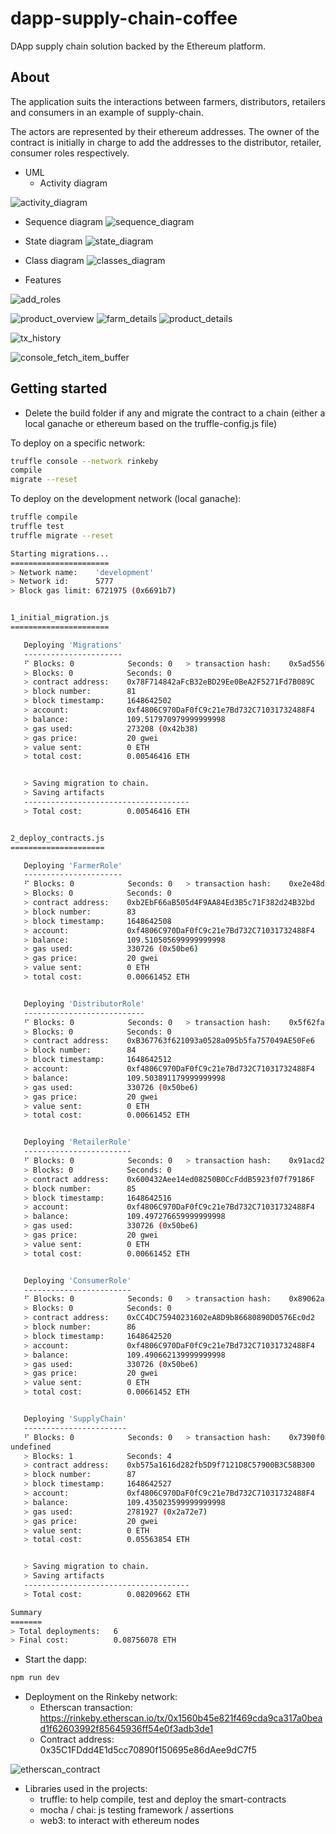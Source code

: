# dapp-supply-chain-coffee
DApp supply chain solution backed by the Ethereum platform.

## About
The application suits the interactions between farmers, distributors, retailers and consumers in an example of supply-chain.

The actors are represented by their ethereum addresses. 
The owner of the contract is initially in charge to add the addresses to the distributor, retailer, consumer roles respectively.


* UML
   * Activity diagram
   
![activity_diagram](docs/activity_diagram.PNG)
   
   * Sequence diagram
![sequence_diagram](docs/sequence_diagram.PNG)
   
   * State diagram
![state_diagram](docs/state_diagram.PNG)
   
   * Class diagram
![classes_diagram](docs/classes_diagram.PNG)

* Features

![add_roles](docs/add_roles.PNG)

![product_overview](docs/product_overview.PNG)
![farm_details](docs/farm_details.PNG)
![product_details](docs/product_details.PNG)

![tx_history](docs/tx_history.PNG)

![console_fetch_item_buffer](docs/console_fetch_item_buffer.PNG)


## Getting started

* Delete the build folder if any and migrate the contract to a chain (either a local ganache or ethereum based on the truffle-config.js file)

To deploy on a specific network: 

```bash
truffle console --network rinkeby
compile
migrate --reset
```

To deploy on the development network (local ganache): 

```bash
truffle compile
truffle test
truffle migrate --reset
```

```bash
Starting migrations...
======================
> Network name:    'development'
> Network id:      5777
> Block gas limit: 6721975 (0x6691b7)


1_initial_migration.js
======================

   Deploying 'Migrations'
   ----------------------
   ⠋ Blocks: 0            Seconds: 0   > transaction hash:    0x5ad556b9e35020405ecfc04a1c67f3d5de35eb0a9b7531cdb5c4d83e602693d8
   > Blocks: 0            Seconds: 0
   > contract address:    0x78F714842aFcB32eBD29Ee0BeA2F5271Fd7B089C
   > block number:        81
   > block timestamp:     1648642502
   > account:             0xf4806C970DaF0fC9c21e7Bd732C71031732488F4
   > balance:             109.517970979999999998
   > gas used:            273208 (0x42b38)
   > gas price:           20 gwei
   > value sent:          0 ETH
   > total cost:          0.00546416 ETH


   > Saving migration to chain.
   > Saving artifacts
   -------------------------------------
   > Total cost:          0.00546416 ETH


2_deploy_contracts.js
=====================

   Deploying 'FarmerRole'
   ----------------------
   ⠋ Blocks: 0            Seconds: 0   > transaction hash:    0xe2e48d2ee5d65dea94e7a93b48081d0e032b028893d1954f7f3d5e6db2d43a94
   > Blocks: 0            Seconds: 0
   > contract address:    0xb2EbF66aB505d4F9AA84Ed3B5c71F382d24B32bd
   > block number:        83
   > block timestamp:     1648642508
   > account:             0xf4806C970DaF0fC9c21e7Bd732C71031732488F4
   > balance:             109.510505699999999998
   > gas used:            330726 (0x50be6)
   > gas price:           20 gwei
   > value sent:          0 ETH
   > total cost:          0.00661452 ETH


   Deploying 'DistributorRole'
   ---------------------------
   ⠋ Blocks: 0            Seconds: 0   > transaction hash:    0x5f62fa76a862bc71647ba563eea5be3c689a43fd757edca5ce2ee6bcdcc5908d
   > Blocks: 0            Seconds: 0
   > contract address:    0xB367763f621093a0528a095b5fa757049AE50Fe6
   > block number:        84
   > block timestamp:     1648642512
   > account:             0xf4806C970DaF0fC9c21e7Bd732C71031732488F4
   > balance:             109.503891179999999998
   > gas used:            330726 (0x50be6)
   > gas price:           20 gwei
   > value sent:          0 ETH
   > total cost:          0.00661452 ETH


   Deploying 'RetailerRole'
   ------------------------
   ⠋ Blocks: 0            Seconds: 0   > transaction hash:    0x91acd27dcbd38e6c779986ccf87058866212a94a5f3faa7b272c1cf136fe3e9c
   > Blocks: 0            Seconds: 0
   > contract address:    0x600432Aee14ed08250B0CcFddB5923f07f79186F
   > block number:        85
   > block timestamp:     1648642516
   > account:             0xf4806C970DaF0fC9c21e7Bd732C71031732488F4
   > balance:             109.497276659999999998
   > gas used:            330726 (0x50be6)
   > gas price:           20 gwei
   > value sent:          0 ETH
   > total cost:          0.00661452 ETH


   Deploying 'ConsumerRole'
   ------------------------
   ⠋ Blocks: 0            Seconds: 0   > transaction hash:    0x89062ac43f7a6f1e3b94d78076dcdb0160fcf9781079ef84821b529c916a98a9
   > Blocks: 0            Seconds: 0
   > contract address:    0xCC4DC75940231602eA8D9b86680890D0576Ec0d2
   > block number:        86
   > block timestamp:     1648642520
   > account:             0xf4806C970DaF0fC9c21e7Bd732C71031732488F4
   > balance:             109.490662139999999998
   > gas used:            330726 (0x50be6)
   > gas price:           20 gwei
   > value sent:          0 ETH
   > total cost:          0.00661452 ETH


   Deploying 'SupplyChain'
   -----------------------
   ⠋ Blocks: 0            Seconds: 0   > transaction hash:    0x7390f085c1603830dff7b892397467d2fcfe190b8c31364968d58d34f557f153
undefined
   > Blocks: 1            Seconds: 4
   > contract address:    0xb575a1616d282fb5D9f7121D8C57900B3C58B300
   > block number:        87
   > block timestamp:     1648642527
   > account:             0xf4806C970DaF0fC9c21e7Bd732C71031732488F4
   > balance:             109.435023599999999998
   > gas used:            2781927 (0x2a72e7)
   > gas price:           20 gwei
   > value sent:          0 ETH
   > total cost:          0.05563854 ETH


   > Saving migration to chain.
   > Saving artifacts
   -------------------------------------
   > Total cost:          0.08209662 ETH

Summary
=======
> Total deployments:   6
> Final cost:          0.08756078 ETH
```

* Start the dapp:

```bash
npm run dev
```


* Deployment on the Rinkeby network:
   * Etherscan transaction: https://rinkeby.etherscan.io/tx/0x1560b45e821f469cda9ca317a0bead1f62603992f85645936ff54e0f3adb3de1
   * Contract address: 0x35C1FDdd4E1d5cc70890f150695e86dAee9dC7f5

![etherscan_contract](docs/etherscan_contract.PNG)


* Libraries used in the projects:
   - truffle: to help compile, test and deploy the smart-contracts
   - mocha / chai: js testing framework / assertions
   - web3: to interact with ethereum nodes
